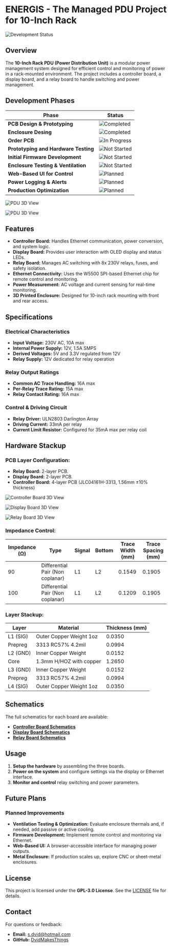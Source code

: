 # ENERGIS - The Managed PDU Project for 10-Inch Rack

![Development Status](https://img.shields.io/badge/status-Waiting%20for%20PCB%20--%20Testing%20phase-yellow)

## Overview
The **10-Inch Rack PDU (Power Distribution Unit)** is a modular power management system designed for efficient control and monitoring of power in a rack-mounted environment. The project includes a controller board, a display board, and a relay board to handle switching and power management.

## Development Phases

| Phase                        | Status |
|------------------------------|--------|
| **PCB Design & Prototyping**   | ![Completed](https://img.shields.io/badge/status-completed-brightgreen) |
| **Enclosure Desing**   | ![Completed](https://img.shields.io/badge/status-completed-brightgreen) |
| **Order PCB**   | ![In Progress](https://img.shields.io/badge/status-in%20progress-yellow) |
| **Prototyping and Hardware Testing** | ![Not Started](https://img.shields.io/badge/status-not%20started-red) |
| **Initial Firmware Development** | ![Not Started](https://img.shields.io/badge/status-not%20started-red) |
| **Enclosure Testing & Ventilation** | ![Not Started](https://img.shields.io/badge/status-not%20started-red) |
| **Web-Based UI for Control**   | ![Planned](https://img.shields.io/badge/status-planned-blue) |
| **Power Logging & Alerts**     | ![Planned](https://img.shields.io/badge/status-planned-blue) |
| **Production Optimization**    | ![Planned](https://img.shields.io/badge/status-planned-blue) |


![PDU 3D View](images/Assembly/Assembled-in-case_3D_1.png)

![PDU 3D View](images/Assembly/Assembled-in-case_3D_2.png)

## Features
- **Controller Board:** Handles Ethernet communication, power conversion, and system logic.
- **Display Board:** Provides user interaction with OLED display and status LEDs.
- **Relay Board:** Manages AC switching with 8x 230V relays, fuses, and safety isolation.
- **Ethernet Connectivity:** Uses the W5500 SPI-based Ethernet chip for remote control and monitoring.
- **Power Measurement:** AC voltage and current sensing for real-time monitoring.
- **3D Printed Enclosure:** Designed for 10-inch rack mounting with front and rear access.

## Specifications

### Electrical Characteristics
- **Input Voltage:** 230V AC, 10A max
- **Internal Power Supply:** 12V, 1.5A SMPS
- **Derived Voltages:** 5V and 3.3V regulated from 12V
- **Relay Supply:** 12V dedicated for relay operation

### Relay Output Ratings
- **Common AC Trace Handling:** 16A max
- **Per-Relay Trace Rating:** 15A max
- **Relay Contact Rating:** 16A max

### Control & Driving Circuit
- **Relay Driver:** ULN2803 Darlington Array
- **Driving Current:** 33mA per relay
- **Current Limit Resistor:** Configured for 35mA max per relay coil

## Hardware Stackup
### **PCB Layer Configuration:**
- **Relay Board:** 2-layer PCB.
- **Display Board:** 2-layer PCB.
- **Controller Board:** 4-layer PCB (JLC04161H-3313, 1.56mm ±10% thickness)

![Controller Board 3D View](images/Controller%20Board/ControllerBoard_3D-1.png)

![Display Board 3D View](images/Display%20Board/DisplayBoard_3D-2.png)

![Relay Board 3D View](images/Relay%20Board/RelayBoard_3D-1.png)

### **Impedance Control:**
| Impedance (Ω)  | Type                             | Signal  | Bottom  | Trace Width (mm) | Trace Spacing (mm) |
|-------------- | -------------------------------- | ------- | ------- | ---------------- | ------------------ |
| 90             | Differential Pair (Non coplanar) | L1      | L2      | 0.1549           | 0.1905             |
| 100            | Differential Pair (Non coplanar) | L1      | L2      | 0.1209           | 0.1905             |

### **Layer Stackup:**
| Layer    | Material                   | Thickness (mm) |
|-------- | -------------------------- | -------------- |
| L1 (SIG) | Outer Copper Weight 1oz    | 0.0350 |
| Prepreg  | 3313 RC57% 4.2mil          | 0.0994 |
| L2 (GND) | Inner Copper Weight        | 0.0152 |
| Core     | 1.3mm H/HOZ with copper    | 1.2650 |
| L3 (GND) | Inner Copper Weight        | 0.0152 |
| Prepreg  | 3313 RC57% 4.2mil          | 0.0994 |
| L4 (SIG) | Outer Copper Weight 1oz    | 0.0350 |

## Schematics
The full schematics for each board are available:
- **[Controller Board Schematics](src/PDF/Controller-Board_Schematics.pdf)**
- **[Display Board Schematics](src/PDF/Display-Board_Schematics.pdf)**
- **[Relay Board Schematics](src/PDF/Relay-Board_Schematics.pdf)**

## Usage
1. **Setup the hardware** by assembling the three boards.
2. **Power on the system** and configure settings via the display or Ethernet interface.
3. **Monitor and control** relay switching and power parameters.

## Future Plans

### Planned Improvements
- **Ventilation Testing & Optimization:** Evaluate enclosure thermals and, if needed, add passive or active cooling.
- **Firmware Development:** Implement remote control and monitoring via Ethernet.
- **Web-Based UI:** A browser-accessible interface for managing power outputs.
- **Metal Enclosure:** If production scales up, explore CNC or sheet-metal enclosures.


## License
This project is licensed under the **GPL-3.0 License**. See the [LICENSE](LICENSE) file for details.

## Contact
For questions or feedback:
- **Email:** [s.dvid@hotmail.com](mailto:s.dvid@hotmail.com)
- **GitHub:** [DvidMakesThings](https://github.com/DvidMakesThings)
